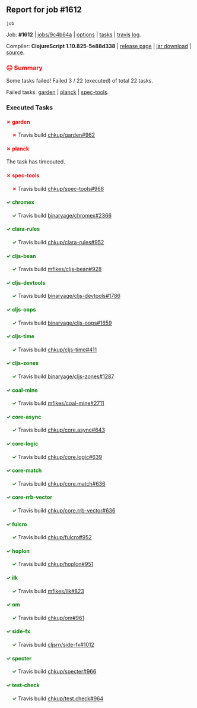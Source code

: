 ## Report for job #1612
```
job
```


Job: **#1612** | [jobs/9c4b64a](https://github.com/cljs-oss/canary/commit/9c4b64a504a228aa236c642eb656a46fda93c390) | [options](options.edn) | [tasks](tasks.edn) | [travis log](https://travis-ci.org/cljs-oss/canary/builds/746410239).

Compiler: **ClojureScript 1.10.825-5e88d338** | [release page](https://github.com/cljs-oss/canary/releases/tag/r1.10.825-5e88d338) | [jar download](https://github.com/cljs-oss/canary/releases/download/r1.10.825-5e88d338/clojurescript-1.10.825-5e88d338.jar) | [source](https://github.com/clojure/clojurescript/commit/5e88d3383e0f950c4de410d3d6ee11769f3714f4).

### <b style='color:red'>☹ Summary</b>

Some tasks failed! Failed 3 / 22 (executed) of total 22 tasks.

Failed tasks: [garden](#-garden) | [planck](#-planck) | [spec-tools](#-spec-tools).

### Executed Tasks

#### <b style='color:red'>&#x2717; garden</b>
&nbsp;&nbsp;&nbsp;&nbsp;<b style='color:red'>&#x2717;</b> Travis build [chkup/garden#962](https://travis-ci.org/chkup/garden/builds/746410483)<br>

#### <b style='color:red'>&#x2717; planck</b>
The task has timeouted.

#### <b style='color:red'>&#x2717; spec-tools</b>
&nbsp;&nbsp;&nbsp;&nbsp;<b style='color:red'>&#x2717;</b> Travis build [chkup/spec-tools#968](https://travis-ci.org/chkup/spec-tools/builds/746410513)<br>

#### <b style='color:green'>&#x2713; chromex</b>
&nbsp;&nbsp;&nbsp;&nbsp;<b style='color:green'>&#x2713;</b> Travis build [binaryage/chromex#2366](https://travis-ci.org/binaryage/chromex/builds/746410448)<br>

#### <b style='color:green'>&#x2713; clara-rules</b>
&nbsp;&nbsp;&nbsp;&nbsp;<b style='color:green'>&#x2713;</b> Travis build [chkup/clara-rules#952](https://travis-ci.org/chkup/clara-rules/builds/746410450)<br>

#### <b style='color:green'>&#x2713; cljs-bean</b>
&nbsp;&nbsp;&nbsp;&nbsp;<b style='color:green'>&#x2713;</b> Travis build [mfikes/cljs-bean#928](https://travis-ci.org/mfikes/cljs-bean/builds/746410456)<br>

#### <b style='color:green'>&#x2713; cljs-devtools</b>
&nbsp;&nbsp;&nbsp;&nbsp;<b style='color:green'>&#x2713;</b> Travis build [binaryage/cljs-devtools#1786](https://travis-ci.org/binaryage/cljs-devtools/builds/746410458)<br>

#### <b style='color:green'>&#x2713; cljs-oops</b>
&nbsp;&nbsp;&nbsp;&nbsp;<b style='color:green'>&#x2713;</b> Travis build [binaryage/cljs-oops#1659](https://travis-ci.org/binaryage/cljs-oops/builds/746410460)<br>

#### <b style='color:green'>&#x2713; cljs-time</b>
&nbsp;&nbsp;&nbsp;&nbsp;<b style='color:green'>&#x2713;</b> Travis build [chkup/cljs-time#411](https://travis-ci.org/chkup/cljs-time/builds/746410462)<br>

#### <b style='color:green'>&#x2713; cljs-zones</b>
&nbsp;&nbsp;&nbsp;&nbsp;<b style='color:green'>&#x2713;</b> Travis build [binaryage/cljs-zones#1287](https://travis-ci.org/binaryage/cljs-zones/builds/746410465)<br>

#### <b style='color:green'>&#x2713; coal-mine</b>
&nbsp;&nbsp;&nbsp;&nbsp;<b style='color:green'>&#x2713;</b> Travis build [mfikes/coal-mine#2711](https://travis-ci.org/mfikes/coal-mine/builds/746410467)<br>

#### <b style='color:green'>&#x2713; core-async</b>
&nbsp;&nbsp;&nbsp;&nbsp;<b style='color:green'>&#x2713;</b> Travis build [chkup/core.async#643](https://travis-ci.org/chkup/core.async/builds/746410473)<br>

#### <b style='color:green'>&#x2713; core-logic</b>
&nbsp;&nbsp;&nbsp;&nbsp;<b style='color:green'>&#x2713;</b> Travis build [chkup/core.logic#639](https://travis-ci.org/chkup/core.logic/builds/746410475)<br>

#### <b style='color:green'>&#x2713; core-match</b>
&nbsp;&nbsp;&nbsp;&nbsp;<b style='color:green'>&#x2713;</b> Travis build [chkup/core.match#636](https://travis-ci.org/chkup/core.match/builds/746410477)<br>

#### <b style='color:green'>&#x2713; core-rrb-vector</b>
&nbsp;&nbsp;&nbsp;&nbsp;<b style='color:green'>&#x2713;</b> Travis build [chkup/core.rrb-vector#636](https://travis-ci.org/chkup/core.rrb-vector/builds/746410479)<br>

#### <b style='color:green'>&#x2713; fulcro</b>
&nbsp;&nbsp;&nbsp;&nbsp;<b style='color:green'>&#x2713;</b> Travis build [chkup/fulcro#952](https://travis-ci.org/chkup/fulcro/builds/746410497)<br>

#### <b style='color:green'>&#x2713; hoplon</b>
&nbsp;&nbsp;&nbsp;&nbsp;<b style='color:green'>&#x2713;</b> Travis build [chkup/hoplon#951](https://travis-ci.org/chkup/hoplon/builds/746410493)<br>

#### <b style='color:green'>&#x2713; ilk</b>
&nbsp;&nbsp;&nbsp;&nbsp;<b style='color:green'>&#x2713;</b> Travis build [mfikes/ilk#823](https://travis-ci.org/mfikes/ilk/builds/746410487)<br>

#### <b style='color:green'>&#x2713; om</b>
&nbsp;&nbsp;&nbsp;&nbsp;<b style='color:green'>&#x2713;</b> Travis build [chkup/om#961](https://travis-ci.org/chkup/om/builds/746410511)<br>

#### <b style='color:green'>&#x2713; side-fx</b>
&nbsp;&nbsp;&nbsp;&nbsp;<b style='color:green'>&#x2713;</b> Travis build [cljsrn/side-fx#1012](https://travis-ci.org/cljsrn/side-fx/builds/746410491)<br>

#### <b style='color:green'>&#x2713; specter</b>
&nbsp;&nbsp;&nbsp;&nbsp;<b style='color:green'>&#x2713;</b> Travis build [chkup/specter#966](https://travis-ci.org/chkup/specter/builds/746410523)<br>

#### <b style='color:green'>&#x2713; test-check</b>
&nbsp;&nbsp;&nbsp;&nbsp;<b style='color:green'>&#x2713;</b> Travis build [chkup/test.check#964](https://travis-ci.org/chkup/test.check/builds/746410516)<br>